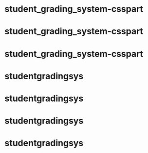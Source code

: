 # student_grading_system-csspart
# student_grading_system-csspart
# student_grading_system-csspart
# studentgradingsys
# studentgradingsys
# studentgradingsys
# studentgradingsys
